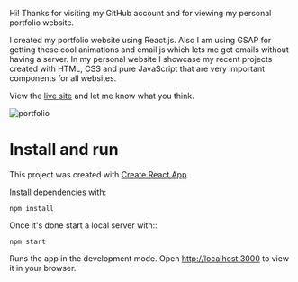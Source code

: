 Hi! Thanks for visiting my GitHub account and for viewing my personal portfolio website.

I created my portfolio website using React.js. Also I am using GSAP for getting these cool animations and email.js which lets me get emails without having a server.
In my personal website I showcase my recent projects created with HTML, CSS and pure JavaScript that are very important components for all websites.

View the [live site](myApp) and let me know what you think.

![portfolio](https://user-images.githubusercontent.com/70126905/171959827-6c2a69ba-1117-43eb-899c-cd50e9e683ca.png)

# Install and run

This project was created with [Create React App](https://github.com/facebook/create-react-app).

 Install dependencies with:
  
 `npm install`

Once it's done start a local server with::

`npm start`

Runs the app in the development mode.
Open [http://localhost:3000](http://localhost:3000) to view it in your browser.
